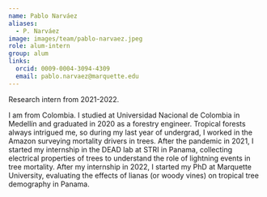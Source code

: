```yaml
---
name: Pablo Narváez
aliases:
  - P. Narváez
image: images/team/pablo-narvaez.jpeg
role: alum-intern
group: alum
links:
  orcid: 0009-0004-3094-4309
  email: pablo.narvaez@marquette.edu
---
```


Research intern from 2021-2022.

I am from Colombia. I studied at Universidad Nacional de Colombia in Medellín and graduated in 2020 as a forestry engineer. Tropical forests always intrigued me, so during my last year of undergrad, I worked in the Amazon surveying mortality drivers in trees. After the pandemic in 2021, I started my internship in the DEAD lab at STRI in Panama, collecting electrical properties of trees to understand the role of lightning events in tree mortality. After my internship in 2022, I started my PhD at Marquette University, evaluating the effects of lianas (or woody vines) on tropical tree demography in Panama. 
